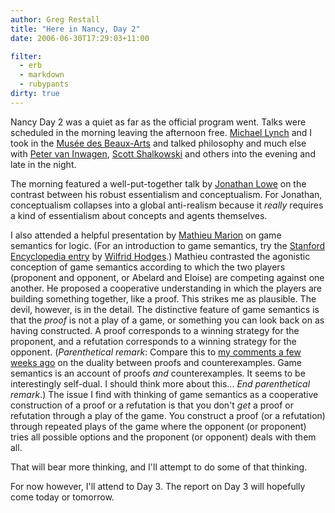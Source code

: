 ```yaml
---
author: Greg Restall
title: "Here in Nancy, Day 2"
date: 2006-06-30T17:29:03+11:00

filter:
  - erb
  - markdown
  - rubypants
dirty: true
---
```


Nancy Day 2 was a quiet as far as the official program went.  Talks were scheduled in the morning leaving the afternoon free.  [Michael Lynch](http://www.philosophy.uconn.edu/department/lynch/lynch.htm) and I took in the [Mus&eacute;e des Beaux-Arts](http://www.culture.fr/PublicItems/musees/5439506) and talked philosophy and much else with [Peter van Inwagen](http://philosophy.nd.edu/people/all/profiles/van-inwagen-peter/), [Scott Shalkowski](http://www.philosophy.leeds.ac.uk/Staff/SS/index.htm) and others into the evening and late in the night.

The morning featured a well-put-together talk by [Jonathan Lowe](http://www.dur.ac.uk/philosophy/staff/?username=dfl0ejl) on the contrast between his robust essentialism and conceptualism.  For Jonathan, conceptualism collapses into a global anti-realism because it *really* requires a kind of essentialism about concepts and agents themselves.  

I also attended a helpful presentation by [Mathieu Marion](http://www.er.uqam.ca/nobel/philuqam/dept/page_perso.php?id=32) on game semantics for logic.  (For an introduction to game semantics, try the [Stanford Encyclopedia entry](http://plato.stanford.edu/entries/logic-games/) by [Wilfrid Hodges](http://www.maths.qmul.ac.uk/~wilfrid/).) Mathieu contrasted the agonistic conception of game semantics according to which the two players (proponent and opponent, or Abelard and Eloise) are competing against one another.  He proposed a cooperative understanding in which the players are building something together, like a proof.  This strikes me as plausible.  The devil, however, is in the detail.  The distinctive feature of game semantics is that the *proof* is not a play of a game, or something you can look back on as having constructed.  A proof corresponds to a winning strategy for the proponent, and a refutation corresponds to a winning strategy for the opponent.  (*Parenthetical remark*: Compare this to [my comments a few weeks ago](http://consequently.org/news/2006/06/13/key_ideas_in_the_theory_of_proofs_1_the_duality_of_proofs_and_counterexamples) on the duality between proofs and counterexamples.  Game semantics is an account of proofs *and* counterexamples.  It seems to be interestingly self-dual.  I should think more about this... *End parenthetical remark*.)  The issue I find with thinking of game semantics as a cooperative construction of a proof or a refutation is that you don't *get* a proof or refutation through a play of the game.  You construct a proof (or a refutation) through repeated plays of the game where the opponent (or proponent) tries all possible options and the proponent (or opponent) deals with them all.

That will bear more thinking, and I'll attempt to do some of that thinking.

For now however, I'll attend to Day 3.  The report on Day 3 will hopefully come today or tomorrow.